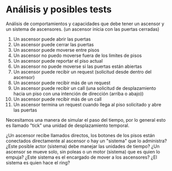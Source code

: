 # Análisis y posibles tests

Análisis de comportamientos y capacidades que debe tener un ascensor y un sistema de ascensores.
(un ascensor inicia con las puertas cerradas)

1. Un ascensor puede abrir las puertas
2. Un ascensor puede cerrar las puertas
3. Un ascensor puede moverse entre pisos
4. Un ascensor no puedo moverse fuera de los limites de pisos
5. Un ascensor puede reportar el piso actual
6. Un ascensor no puede moverse si las puertas están abiertas
7. Un ascensor puede recibir un request (solicitud desde dentro del ascensor)
8. Un ascensor puede recibir más de un request
8. Un ascensor puede recibir un call (una solicitud de desplazamiento hacia un piso con una intención de dirección (arriba o abajo))
9. Un ascensor puede recibir más de un call
9. Un ascensor termina un request cuando llega al piso solicitado y abre las puertas

Necesitamos una manera de simular el paso del tiempo, por lo general esto es llamado "tick" una unidad de desplazamiento temporal.

¿Un ascensor recibe llamados directos, los botones de los pisos están conectados directamente al ascensor o hay un "sistema" que lo administra?
¿Este posible actor (sistema) debe manejar las unidades de tiempo?
¿Un ascensor se mueve solo, sin poleas o un motor (sistema) que es quien lo empuja?
¿Este sistema es el encargado de mover a los ascensores?
¿El sistema es quien hace el ring?
